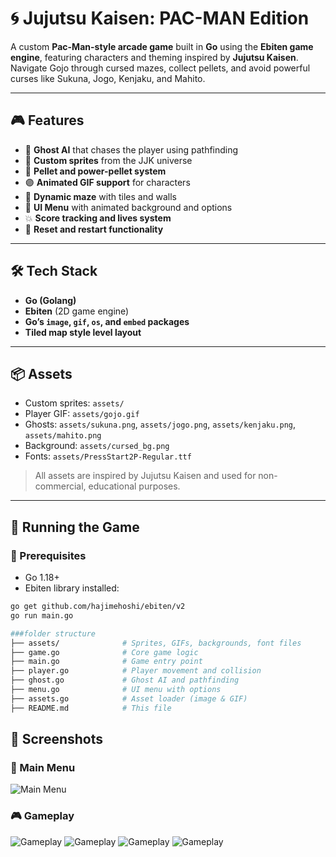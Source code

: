 
# 🌀 Jujutsu Kaisen: PAC-MAN Edition

A custom **Pac-Man-style arcade game** built in **Go** using the **Ebiten game engine**, featuring characters and theming inspired by **Jujutsu Kaisen**. Navigate Gojo through cursed mazes, collect pellets, and avoid powerful curses like Sukuna, Jogo, Kenjaku, and Mahito.

---

## 🎮 Features

- 🧠 **Ghost AI** that chases the player using pathfinding
- 🌌 **Custom sprites** from the JJK universe
- 🍒 **Pellet and power-pellet system**
- 🟣 **Animated GIF support** for characters
- 🧱 **Dynamic maze** with tiles and walls
- 🎵 **UI Menu** with animated background and options
- 💥 **Score tracking and lives system**
- 🔁 **Reset and restart functionality**

---

## 🛠 Tech Stack

- **Go (Golang)**
- **Ebiten** (2D game engine)
- **Go’s `image`, `gif`, `os`, and `embed` packages**
- **Tiled map style level layout**

---

## 📦 Assets

- Custom sprites: `assets/`
- Player GIF: `assets/gojo.gif`
- Ghosts: `assets/sukuna.png`, `assets/jogo.png`, `assets/kenjaku.png`, `assets/mahito.png`
- Background: `assets/cursed_bg.png`
- Fonts: `assets/PressStart2P-Regular.ttf`

> All assets are inspired by Jujutsu Kaisen and used for non-commercial, educational purposes.

---

## 🚀 Running the Game

### 🔧 Prerequisites

- Go 1.18+
- Ebiten library installed:
```bash
go get github.com/hajimehoshi/ebiten/v2
go run main.go
```
```bash
###folder structure
├── assets/              # Sprites, GIFs, backgrounds, font files
├── game.go              # Core game logic
├── main.go              # Game entry point
├── player.go            # Player movement and collision
├── ghost.go             # Ghost AI and pathfinding
├── menu.go              # UI menu with options
├── assets.go            # Asset loader (image & GIF)
├── README.md            # This file
```
## 📸 Screenshots

### 🏁 Main Menu  
![Main Menu](game/assets/refrence.png)

### 🎮 Gameplay  
![Gameplay](game/assets/2025-08-21T01:53:49+05:30.png)
![Gameplay](game/assets/2025-08-21T01:53:59+05:30.png)
![Gameplay](game/assets/2025-08-21T01:54:20+05:30.png)
![Gameplay](game/assets/2025-08-21T02:11:30+05:30.png)
